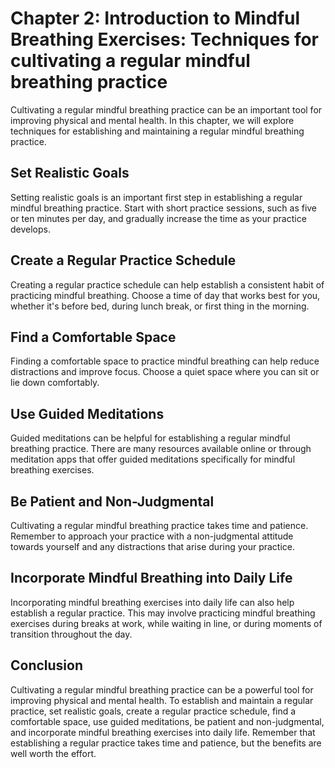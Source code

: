 Chapter 2: Introduction to Mindful Breathing Exercises: Techniques for cultivating a regular mindful breathing practice
=======================================================================================================================

Cultivating a regular mindful breathing practice can be an important tool for improving physical and mental health. In this chapter, we will explore techniques for establishing and maintaining a regular mindful breathing practice.

Set Realistic Goals
-------------------

Setting realistic goals is an important first step in establishing a regular mindful breathing practice. Start with short practice sessions, such as five or ten minutes per day, and gradually increase the time as your practice develops.

Create a Regular Practice Schedule
----------------------------------

Creating a regular practice schedule can help establish a consistent habit of practicing mindful breathing. Choose a time of day that works best for you, whether it's before bed, during lunch break, or first thing in the morning.

Find a Comfortable Space
------------------------

Finding a comfortable space to practice mindful breathing can help reduce distractions and improve focus. Choose a quiet space where you can sit or lie down comfortably.

Use Guided Meditations
----------------------

Guided meditations can be helpful for establishing a regular mindful breathing practice. There are many resources available online or through meditation apps that offer guided meditations specifically for mindful breathing exercises.

Be Patient and Non-Judgmental
-----------------------------

Cultivating a regular mindful breathing practice takes time and patience. Remember to approach your practice with a non-judgmental attitude towards yourself and any distractions that arise during your practice.

Incorporate Mindful Breathing into Daily Life
---------------------------------------------

Incorporating mindful breathing exercises into daily life can also help establish a regular practice. This may involve practicing mindful breathing exercises during breaks at work, while waiting in line, or during moments of transition throughout the day.

Conclusion
----------

Cultivating a regular mindful breathing practice can be a powerful tool for improving physical and mental health. To establish and maintain a regular practice, set realistic goals, create a regular practice schedule, find a comfortable space, use guided meditations, be patient and non-judgmental, and incorporate mindful breathing exercises into daily life. Remember that establishing a regular practice takes time and patience, but the benefits are well worth the effort.
